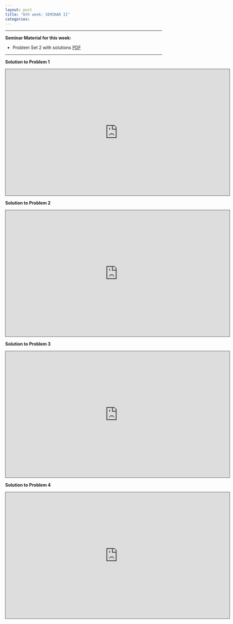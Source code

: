 ```yaml
---
layout: post
title: "6th week: SEMINAR II"
categories: 
---
```




---
**Seminar Material for this week:** 


- Problem Set 2 with solutions [PDF](https://drive.google.com/file/d/1JmNIVUGSsoYbcjjdLb8H3dYkKK0_HKHh/view?usp=sharing)
 


---



**Solution to Problem 1**
<p><iframe src="https://york.cloud.panopto.eu/Panopto/Pages/Embed.aspx?id=825f7e37-a408-4e80-96f9-add8010da835&autoplay=false&offerviewer=true&showtitle=false&showbrand=false&captions=false&interactivity=all" height="405" width="720" style="border: 1px solid #464646;" allowfullscreen allow="autoplay"></iframe></p>



**Solution to Problem 2**

<p><iframe src="https://york.cloud.panopto.eu/Panopto/Pages/Embed.aspx?id=4b1ea466-df84-4fd3-a435-add80128b5d3&autoplay=false&offerviewer=true&showtitle=false&showbrand=false&captions=false&interactivity=all" height="405" width="720" style="border: 1px solid #464646;" allowfullscreen allow="autoplay"></iframe></p>


**Solution to Problem 3**

<p><iframe src="https://york.cloud.panopto.eu/Panopto/Pages/Embed.aspx?id=0e0d66ef-4887-47e6-97f2-add80149d0a5&autoplay=false&offerviewer=true&showtitle=false&showbrand=false&captions=false&interactivity=all" height="405" width="720" style="border: 1px solid #464646;" allowfullscreen allow="autoplay"></iframe></p>

**Solution to Problem 4**

<p><iframe src="https://york.cloud.panopto.eu/Panopto/Pages/Embed.aspx?id=51dbe938-f17a-425c-8b11-add801656f47&autoplay=false&offerviewer=true&showtitle=false&showbrand=false&captions=false&interactivity=all" height="405" width="720" style="border: 1px solid #464646;" allowfullscreen allow="autoplay"></iframe></p>